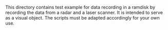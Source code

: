 This directory contains test example for data recording in a ramdisk by recording the data from a radar and a laser scanner. It is intended to serve as a visual object. The scripts must be adapted accordingly for your own use.

